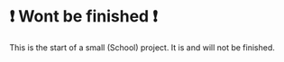 # ❗ Wont be finished ❗
This is the start of a small (School) project. It is and will not be finished.
